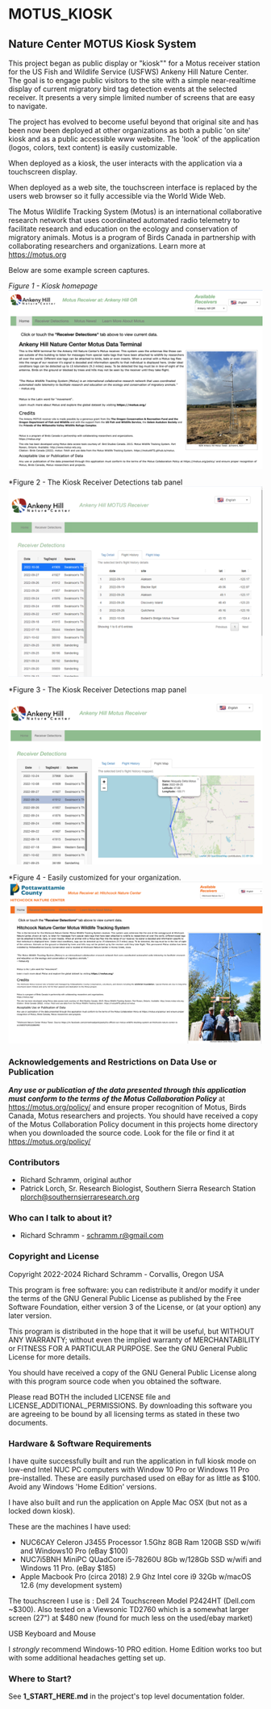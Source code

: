 # MOTUS_KIOSK
## Nature Center MOTUS Kiosk System

This project began as public display or "kiosk"" for a Motus receiver station for the US Fish and Wildlife Service (USFWS) Ankeny Hill Nature Center. The goal is to engage public visitors to the site with a simple near-realtime display of current migratory bird tag detection events at the selected receiver. It presents a very simple limited number of screens that are easy to navigate. 

The project has evolved to become useful beyond that original site and has been now been deployed at other organizations as both a public 'on site' kiosk and as a public accessible www website.  The 'look' of the application (logos, colors, text content) is easily customizable.  

When deployed as a kiosk, the user interacts with the application via a touchscreen display.

When deployed as a web site, the touchscreen interface is replaced by the users web browser so it fully accessible via the World Wide Web.

The Motus Wildlife Tracking System (Motus) is an international collaborative research network that uses coordinated automated radio telemetry to facilitate research and education on the ecology and conservation of migratory animals. Motus is a program of Birds Canada in partnership with collaborating researchers and organizations. Learn more at https://motus.org

Below are some example screen captures.

*Figure 1 - Kiosk homepage*
![Figure1](./documentation/md_images/RM_KioskHomepage.png)


*Figure 2 - The Kiosk Receiver Detections tab panel
![Figure2](./documentation/md_images/RM_KioskReceiverDetections.png)



*Figure 3 - The Kiosk Receiver Detections map panel
![Figure3](./documentation/md_images/RM_KioskReceiverDetectionsMap.png)



*Figure 4 - Easily customized for your organization.
![Figure4](./documentation/md_images/RM_HNCHomepage.png)




###  Acknowledgements and Restrictions on Data Use or Publication

***Any use or publication of the data presented through this application must***
***conform to the terms of the Motus Collaboration Policy*** at https://motus.org/policy/
and ensure proper recognition of Motus, Birds Canada, Motus researchers and projects.
You should have received a copy of the Motus Collaboration Policy document in this
projects home directory when you downloaded the source code. Look for the file
or find it at https://motus.org/policy/

### Contributors

* Richard Schramm,  original author
* Patrick Lorch, Sr. Research Biologist, Southern Sierra Research Station  plorch@southernsierraresearch.org 

### Who can I talk to about it? ###

* Richard Schramm - schramm.r@gmail.com


### Copyright and License

Copyright 2022-2024 Richard Schramm - Corvallis, Oregon USA

This program is free software: you can redistribute it and/or modify
it under the terms of the GNU General Public License as published by
the Free Software Foundation, either version 3 of the License, or
(at your option) any later version.

This program is distributed in the hope that it will be useful,
but WITHOUT ANY WARRANTY; without even the implied warranty of
MERCHANTABILITY or FITNESS FOR A PARTICULAR PURPOSE.  See the
GNU General Public License for more details.

You should have received a copy of the GNU General Public License
along with this program source code when you obtained the software.

Please read BOTH the included LICENSE file and LICENSE_ADDITIONAL_PERMISSIONS.  By downloading this software you are agreeing to be bound by all licensing terms as stated in these two documents.


### Hardware & Software Requirements

I have quite successfully built and run the application in full kiosk mode on low-end Intel NUC PC computers with Window 10 Pro or Windows 11 Pro pre-installed. These are easily purchased used on eBay for as little as $100.   Avoid any Windows 'Home Edition' versions. 

I have also built and run the application on Apple Mac OSX (but not as a locked down kiosk).

These are the machines I have used:

- NUC6CAY Celeron J3455 Processor 1.5Ghz 8GB Ram 120GB SSD w/wifi and Windows10 Pro (eBay $100) 
- NUC7i5BNH MiniPC QUadCore i5-78260U 8Gb w/128Gb SSD w/wifi and  Windows 11 Pro. (eBay $185)
- Apple Macbook Pro (circa 2018) 2.9 Ghz Intel core i9  32Gb w/macOS  12.6  (my development system)

The touchscreen I use is : Dell 24 Touchscreen Model P2424HT (Dell.com ~$300).
Also tested on a Viewsonic TD2760 which is a somewhat larger screen (27") at $480 new (found for much less on the used/ebay market)

USB Keyboard and Mouse

I *strongly* recommend Windows-10 PRO edition.  Home Edition works too but with some additional headaches getting set up.

### Where to Start?

 See **1_START_HERE.md** in the project's top level documentation folder. 




